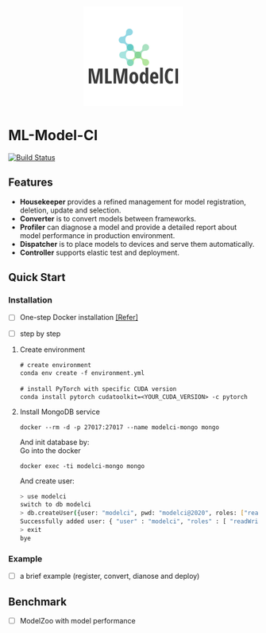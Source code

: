 <p align="center"> <img src="docs/img/modelci.png" alt="..."> </p>

# ML-Model-CI

[![Build Status](https://travis-ci.com/cap-ntu/ML-Model-CI.svg?token=SvqJmaGbqAbwcc7DNkD2&branch=master)](https://travis-ci.com/cap-ntu/ML-Model-CI)

## Features

- **Housekeeper** provides a refined management for model registration, deletion, update and selection.
- **Converter** is to convert models between frameworks.
- **Profiler** can diagnose a model and provide a detailed report about model performance in production environment.
- **Dispatcher** is to place models to devices and serve them automatically.
- **Controller** supports elastic test and deployment.

## Quick Start

### Installation

- [ ] One-step Docker installation [[Refer]](#intergration/README.md)

- [ ] step by step

<ol>

<li> Create environment

```shell script
# create environment
conda env create -f environment.yml

# install PyTorch with specific CUDA version
conda install pytorch cudatoolkit=<YOUR_CUDA_VERSION> -c pytorch
```

</li>

<li> Install MongoDB service

```shell script
docker --rm -d -p 27017:27017 --name modelci-mongo mongo
```

And init database by:  
Go into the docker

```shell script
docker exec -ti modelci-mongo mongo
```

And create user:

```bash
> use modelci
switch to db modelci
> db.createUser({user: "modelci", pwd: "modelci@2020", roles: ["readWrite"]});
Successfully added user: { "user" : "modelci", "roles" : [ "readWrite" ] }
> exit
bye
```

</li>

</ol>

### Example

- [ ] a brief example (register, convert, dianose and deploy)

## Benchmark

- [ ] ModelZoo with model performance
